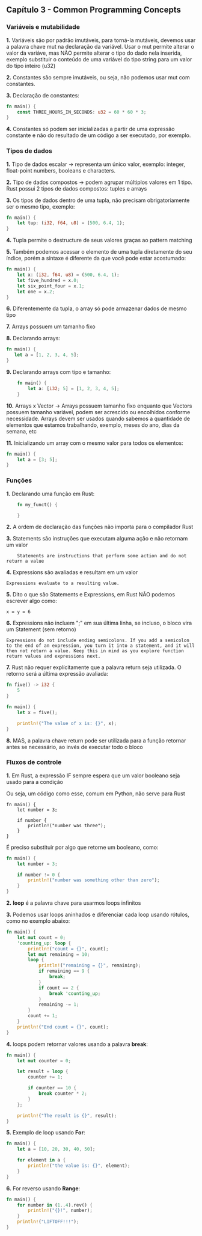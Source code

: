 ## Capítulo 3 - Common Programming Concepts

### Variáveis e mutabilidade

__1.__ Variáveis são por padrão imutáveis, para torná-la mutáveis, devemos usar a palavra chave mut na declaração da variável. Usar o mut permite alterar o valor da variáve, mas NÃO permite alterar o tipo do dado nela inserida, exemplo substituir o conteúdo de uma variável do tipo string para um valor do tipo inteiro (u32)

__2.__ Constantes são sempre imutáveis, ou seja, não podemos usar mut com constantes.

__3.__ Declaração de constantes:

```rust
fn main() {
	const THREE_HOURS_IN_SECONDS: u32 = 60 * 60 * 3;
}
```

__4.__ Constantes só podem ser inicializadas a partir de uma expressão constante e não do resultado de um código a ser executado, por exemplo.


### Tipos de dados

__1.__ Tipo de dados escalar -> representa um único valor, exemplo: integer, float-point numbers, booleans e characters.

__2.__ Tipo de dados compostos -> podem agrupar múltiplos valores em 1 tipo. Rust possui 2 tipos de dados compostos: tuples e arrays

__3.__ Os tipos de dados dentro de uma tupla, não precisam obrigatoriamente ser o mesmo tipo, exemplo:

```rust
fn main() {
    let tup: (i32, f64, u8) = (500, 6.4, 1);
}
```

__4.__ Tupla permite o destructure de seus valores graças ao pattern matching


__5.__ Também podemos acessar o elemento de uma tupla diretamente do seu índice, porém a síntaxe é diferente da que você pode estar acostumado:

```rust
fn main() {
    let x: (i32, f64, u8) = (500, 6.4, 1);
    let five_hundred = x.0;
    let six_point_four = x.1;
    let one = x.2;
}
```


__6.__ Diferentemente da tupla, o array só pode armazenar dados de mesmo tipo


__7.__ Arrays possuem um tamanho fixo


__8.__ Declarando arrays:

```rust
fn main() {
   let a = [1, 2, 3, 4, 5];
}
```

__9.__ Declarando arrays com tipo e tamanho:

```rust
	fn main() {
		let a: [i32; 5] = [1, 2, 3, 4, 5];
	}
```

__10.__ Arrays x Vector -> Arrays possuem tamanho fixo enquanto que Vectors possuem tamanho variável, podem ser acrescido ou encolhidos conforme necessidade. Arrays devem ser usados quando sabemos a quantidade de elementos que estamos trabalhando, exemplo, meses do ano, dias da semana, etc

__11.__ Inicializando um array com o mesmo valor para todos os elementos:

```rust
fn main() {
	let a = [3; 5];
}
```

### Funções

__1.__ Declarando uma função em Rust:

```rust
	fn my_funct() {

	}
```

__2.__ A ordem de declaração das funções não importa para o compilador Rust

__3.__ Statements são instruções que executam alguma ação e não retornam um valor

```
	Statements are instructions that perform some action and do not return a value
```

__4.__ Expressions são avaliadas e resultam em um valor

```
Expressions evaluate to a resulting value.
```

__5.__ Dito o que são Statements e Expressions, em Rust NÃO podemos escrever algo como:

```
x = y = 6
```

__6.__ Expressions não incluem ";" em sua última linha, se incluso, o bloco vira um Statement (sem retorno)

``` 
Expressions do not include ending semicolons. If you add a semicolon to the end of an expression, you turn it into a statement, and it will then not return a value. Keep this in mind as you explore function return values and expressions next.
```

__7.__ Rust não requer explícitamente que a palavra return seja utilizada. O retorno será a última expressão avaliada:

```rust
fn five() -> i32 {
    5
}

fn main() {
    let x = five();

    println!("The value of x is: {}", x);
}
```

__8.__ MAS, a palavra chave return pode ser utilizada para a função retornar antes se necessário, ao invés de executar todo o bloco


### Fluxos de controle

__1.__ Em Rust, a expressão IF sempre espera que um valor booleano seja usado para a condição

Ou seja, um código como esse, comum em Python, não serve para Rust

```
fn main() {
    let number = 3;

    if number {
        println!("number was three");
    }
}
```

É preciso substituir por algo que retorne um booleano, como:

```rust
fn main() {
    let number = 3;

    if number != 0 {
        println!("number was something other than zero");
    }
}
```

__2.__ **loop** é a palavra chave para usarmos loops infinitos

__3.__ Podemos usar loops aninhados e diferenciar cada loop usando rótulos, como no exemplo abaixo:

```rust
fn main() {
    let mut count = 0;
    'counting_up: loop {
        println!("count = {}", count);
        let mut remaining = 10;
        loop {
            println!("remaining = {}", remaining);
            if remaining == 9 {
                break;
            }
            if count == 2 {
                break 'counting_up;
            }
            remaining -= 1;
        }
        count += 1;
    }
    println!("End count = {}", count);
}
```

__4.__ loops podem retornar valores usando a palavra **break**:

```rust
fn main() {
    let mut counter = 0;

    let result = loop {
        counter += 1;

        if counter == 10 {
            break counter * 2;
        }
    };

    println!("The result is {}", result);
}
```

__5.__ Exemplo de loop usando **For**:

```rust
fn main() {
    let a = [10, 20, 30, 40, 50];

    for element in a {
        println!("the value is: {}", element);
    }
}
```

__6.__ For reverso usando **Range**:

```rust
fn main() {
    for number in (1..4).rev() {
        println!("{}!", number);
    }
    println!("LIFTOFF!!!");
}
```
